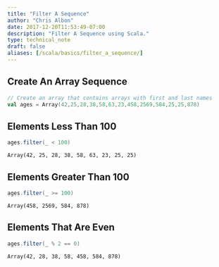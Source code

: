```yaml
---
title: "Filter A Sequence"
author: "Chris Albon"
date: 2017-12-20T11:53:49-07:00
description: "Filter A Sequence using Scala."
type: technical_note
draft: false
aliases: [/scala/basics/filter_a_sequence/]
---
```

## Create An Array Sequence


```scala
// Create an array that contains arrays with first and last names
val ages = Array(42,25,28,38,58,63,23,458,2569,584,25,25,878)
```

## Elements Less Than 100


```scala
ages.filter(_ < 100)
```




    Array(42, 25, 28, 38, 58, 63, 23, 25, 25)



## Elements Greater Than 100


```scala
ages.filter(_ >= 100)
```




    Array(458, 2569, 584, 878)



## Elements That Are Even


```scala
ages.filter(_ % 2 == 0)
```




    Array(42, 28, 38, 58, 458, 584, 878)


